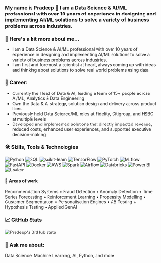 ### My name is **Pradeep** 👋 I am a Data Science & AI/ML professional with over 10 years of experience in designing and implementing AI/ML solutions to solve a variety of business problems across industries. 

### 🔭 Here's a bit more about me...
 - I am a Data Science & AI/ML professional with over 10 years of experience in designing and implementing AI/ML solutions to solve a variety of business problems across industries. 
 - I am first and foremost a scientist at heart, always coming up with ideas and thinking about solutions to solve real world problems using data
 
### 🌱 Career: 
 - Currently the Head of Data & AI, leading a team of 15+ people across AI/ML, Analytics & Data Engineering
 - Own the Data & AI strategy, solution design and delivery across product lines
 - Previously held Data Science/ML roles at Fidelity, Citigroup, and HSBC at multiple levels
 - Developed and implemented solutions that directly impacted revenue, reduced costs, enhanced user experiences, and supported executive decision-making

### 🛠️ Skills, Tools & Technologies
![Python](https://img.shields.io/badge/Python-3776AB?style=flat&logo=python&logoColor=white)
![SQL](https://img.shields.io/badge/SQL-4479A1?style=flat&logo=postgresql&logoColor=white)
![scikit-learn](https://img.shields.io/badge/scikit--learn-F7931E?style=flat&logo=scikit-learn&logoColor=white)
![TensorFlow](https://img.shields.io/badge/TensorFlow-FF6F00?style=flat&logo=tensorflow&logoColor=white)
![PyTorch](https://img.shields.io/badge/PyTorch-EE4C2C?style=flat&logo=pytorch&logoColor=white)
![MLflow](https://img.shields.io/badge/MLflow-0194E2?style=flat)
![FastAPI](https://img.shields.io/badge/FastAPI-009688?style=flat&logo=fastapi&logoColor=white)
![Docker](https://img.shields.io/badge/Docker-2496ED?style=flat&logo=docker&logoColor=white)
![AWS](https://img.shields.io/badge/AWS-232F3E?style=flat&logo=amazonaws&logoColor=white)
![Spark](https://img.shields.io/badge/Apache%20Spark-E25A1C?style=flat&logo=apachespark&logoColor=white)
![Airflow](https://img.shields.io/badge/Apache%20Airflow-017CEE?style=flat&logo=apacheairflow&logoColor=white)
![Databricks](https://img.shields.io/badge/Databricks-F52C56?style=flat&logo=databricks&logoColor=white)
![Power BI](https://img.shields.io/badge/Power%20BI-F2C811?style=flat&logo=powerbi&logoColor=black)
![Looker](https://img.shields.io/badge/Looker-4285F4?style=flat&logo=looker&logoColor=white)

#### 🧠 Areas of work
Recommendation Systems • Fraud Detection • Anomaly Detection • Time Series Forecasting • Reinforcement Learning • Propensity Modelling • Customer Segmentation • Personalisation Engines • AB Testing + Hypothesis Testing • Applied GenAI

### 📈 GitHub Stats
![Pradeep's GitHub stats](https://github-readme-stats.vercel.app/api?username=pradeep-kumar-r&show_icons=true&theme=default)

### 💬 Ask me about: 
Data Science, Machine Learning, AI, Python, and more
